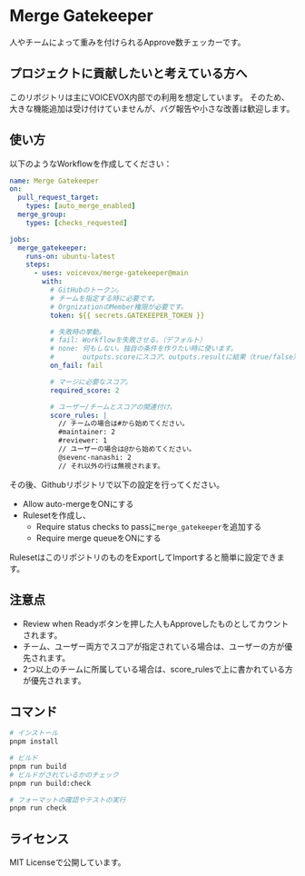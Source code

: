 # Merge Gatekeeper

人やチームによって重みを付けられるApprove数チェッカーです。

## プロジェクトに貢献したいと考えている方へ

このリポジトリは主にVOICEVOX内部での利用を想定しています。
そのため、大きな機能追加は受け付けていませんが、バグ報告や小さな改善は歓迎します。

## 使い方

以下のようなWorkflowを作成してください：

```yaml
name: Merge Gatekeeper
on:
  pull_request_target:
    types: [auto_merge_enabled]
  merge_group:
    types: [checks_requested]

jobs:
  merge_gatekeeper:
    runs-on: ubuntu-latest
    steps:
      - uses: voicevox/merge-gatekeeper@main
        with:
          # GitHubのトークン。
          # チームを指定する時に必要です。
          # OrgnizationのMember権限が必要です。
          token: ${{ secrets.GATEKEEPER_TOKEN }}

          # 失敗時の挙動。
          # fail: Workflowを失敗させる。（デフォルト）
          # none: 何もしない。独自の条件を作りたい時に使います。
          #       outputs.scoreにスコア、outputs.resultに結果（true/false）が入ります。
          on_fail: fail

          # マージに必要なスコア。
          required_score: 2

          # ユーザー/チームとスコアの関連付け。
          score_rules: |
            // チームの場合は#から始めてください。
            #maintainer: 2
            #reviewer: 1
            // ユーザーの場合は@から始めてください。
            @sevenc-nanashi: 2
            // それ以外の行は無視されます。
```

その後、Githubリポジトリで以下の設定を行ってください。

* Allow auto-mergeをONにする
* Rulesetを作成し、
  * Require status checks to passに`merge_gatekeeper`を追加する
  * Require merge queueをONにする

RulesetはこのリポジトリのものをExportしてImportすると簡単に設定できます。

## 注意点

- Review when Readyボタンを押した人もApproveしたものとしてカウントされます。
- チーム、ユーザー両方でスコアが指定されている場合は、ユーザーの方が優先されます。
- 2つ以上のチームに所属している場合は、score_rulesで上に書かれている方が優先されます。

## コマンド

```bash
# インストール
pnpm install

# ビルド
pnpm run build
# ビルドがされているかのチェック
pnpm run build:check

# フォーマットの確認やテストの実行
pnpm run check
```

## ライセンス

MIT Licenseで公開しています。
